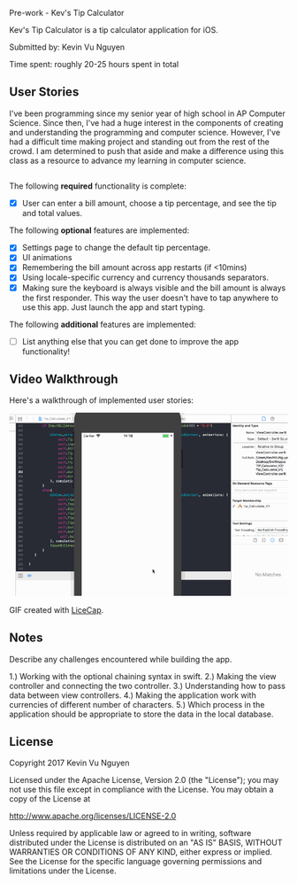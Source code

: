 
Pre-work - Kev's Tip Calculator

Kev's Tip Calculator is a tip calculator application for iOS.

Submitted by: Kevin Vu Nguyen

Time spent: roughly 20-25 hours spent in total

## User Stories
I've been programming since my senior year of high school in AP Computer Science. Since then, I've had a huge interest in the components of creating and understanding the programming and computer science. However, I've had a difficult time making project and standing out from the rest of the crowd. I am determined to push that aside and make a difference using this class as a resource to advance my learning in computer science. 
##
The following **required** functionality is complete:

* [X] User can enter a bill amount, choose a tip percentage, and see the tip and total values.

The following **optional** features are implemented:
* [X] Settings page to change the default tip percentage.
* [X] UI animations
* [X] Remembering the bill amount across app restarts (if <10mins)
* [X] Using locale-specific currency and currency thousands separators.
* [X] Making sure the keyboard is always visible and the bill amount is always the first responder. This way the user doesn't have to tap anywhere to use this app. Just launch the app and start typing.

The following **additional** features are implemented:

- [ ] List anything else that you can get done to improve the app functionality!

## Video Walkthrough

Here's a walkthrough of implemented user stories:

<img src='IOSubmission.gif' title='Video Walkthrough' width='' alt='Video Walkthrough' />

GIF created with [LiceCap](http://www.cockos.com/licecap/).

## Notes

Describe any challenges encountered while building the app.

1.) Working with the optional chaining syntax in swift. 
2.) Making the view controller and connecting the two controller.
3.) Understanding how to pass data between view controllers. 
4.) Making the application work with currencies of different number of characters.
5.) Which process in the application should be appropriate to store the data in the local database. 

## License

Copyright 2017 Kevin Vu Nguyen

Licensed under the Apache License, Version 2.0 (the "License");
you may not use this file except in compliance with the License.
You may obtain a copy of the License at

http://www.apache.org/licenses/LICENSE-2.0

Unless required by applicable law or agreed to in writing, software
distributed under the License is distributed on an "AS IS" BASIS,
WITHOUT WARRANTIES OR CONDITIONS OF ANY KIND, either express or implied.
See the License for the specific language governing permissions and
limitations under the License.
